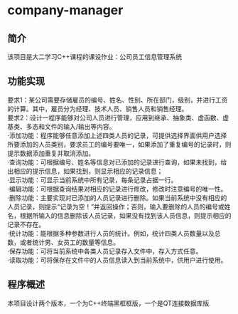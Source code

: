 # company-manager

## 简介
该项目是大二学习C++课程的课设作业：公司员工信息管理系统

## 功能实现
要求1：某公司需要存储雇员的编号、姓名、性别、所在部门，级别，并进行工资的计算。其中，雇员分为经理、技术人员、销售人员和销售经理。  
要求2：设计一程序能够对公司人员进行管理，应用到继承、抽象类、虚函数、虚基类、多态和文件的输入/输出等内容。  
·添加功能：程序能够任意添加上述四类人员的记录，可提供选择界面供用户选择所要添加的人员类别，要求员工的编号要唯一，如果添加了重复编号的记录时，则提示数据添加重复并取消添加。  
·查询功能：可根据编号、姓名等信息对已添加的记录进行查询，如果未找到，给出相应的提示信息，如果找到，则显示相应的记录信息；  
·显示功能：可显示当前系统中所有记录，每条记录占据一行。  
·编辑功能：可根据查询结果对相应的记录进行修改，修改时注意编号的唯一性。  
·删除功能：主要实现对已添加的人员记录进行删除。如果当前系统中没有相应的人员记录，则提示“记录为空！”并返回操作；否则，输入要删除的人员的编号或姓名，根据所输入的信息删除该人员记录，如果没有找到该人员信息，则提示相应的记录不存在。  
·统计功能：能根据多种参数进行人员的统计。例如，统计四类人员数量以及总数，或者统计男、女员工的数量等信息。  
·保存功能：可将当前系统中各类人员记录存入文件中，存入方式任意。  
·读取功能：可将保存在文件中的人员信息读入到当前系统中，供用户进行使用。

## 程序概述
本项目设计两个版本，一个为C++终端黑框框版，一个是QT连接数据库版.

